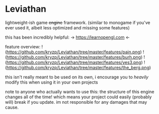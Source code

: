 # Leviathan
lightweight-ish game ~~engine~~ framework. (similar to monogame if you've ever used it, albeit less optimized and missing some features)

this has been incredibly helpful:
-> https://learnopengl.com <-

feature overview:
!(https://github.com/kryzp/Leviathan/tree/master/features/pain.png)
!(https://github.com/kryzp/Leviathan/tree/master/features/burh.png)
!(https://github.com/kryzp/Leviathan/tree/master/features/yes3.png)
!(https://github.com/kryzp/Leviathan/tree/master/features/the_berg.png)

this isn't really meant to be used on its own, i encourage you to *heavily* modify this when using it in your own projects

note to anyone who actually wants to use this: the structure of this engine changes all of the time! which means your project could easily (probably will) break if you update. im not responsible for any damages that may cause.
